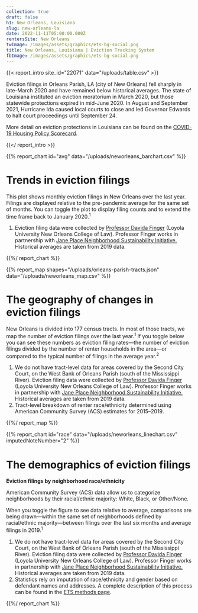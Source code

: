 ```yaml
---
collection: true
draft: false
h1: New Orleans, Louisiana
slug: new-orleans-la
date: 2022-11-11T05:00:00.000Z
rentersSite: New Orleans
twImage: /images/assets/graphics/ets-bg-social.png
title: New Orleans, Louisiana | Eviction Tracking System
fbImage: /images/assets/graphics/ets-bg-social.png
---
```


{{< report_intro site_id="22071" data="/uploads/table.csv" >}}

Eviction filings in Orleans Parish, LA (city of New Orleans) fell sharply in late-March 2020 and have remained below historical averages. The state of Louisiana instituted an eviction moratorium in March 2020, but those statewide protections expired in mid-June 2020. In August and September 2021, Hurricane Ida caused local courts to close and led Governor Edwards to halt court proceedings until September 24. 

More detail on eviction protections in Louisiana can be found on the [COVID-19 Housing Policy Scorecard](https://evictionlab.org/covid-policy-scorecard/la/).

{{</ report_intro >}}


{{% report_chart id="avg" data="/uploads/neworleans_barchart.csv" %}}

# Trends in eviction filings

This plot shows monthly eviction filings in New Orleans over the last year. Filings are displayed relative to the pre-pandemic average for the same set of months. You can toggle the plot to display filing counts and to extend the time frame back to January 2020.<sup>1</sup>

1. Eviction filing data were collected by [Professor Davida Finger](https://law.loyno.edu/academics/faculty-and-staff-directory/davida-finger) (Loyola University New Orleans College of Law). Professor Finger works in partnership with [Jane Place Neighborhood Sustainability Initiative.](https://www.jpnsi.org/evictions) Historical averages are taken from 2019 data.



{{%/ report_chart %}}



{{% report_map shapes="/uploads/orleans-parish-tracts.json" data="/uploads/neworleans_map.csv" %}}



# The geography of changes in eviction filings

New Orleans is divided into 177 census tracts. In most of those tracts, we map the number of eviction filings over the last year.<sup>1</sup> If you toggle below you can see these numbers as eviction filing rates—the number of eviction filings divided by the number of renter households in the area—or compared to the typical number of filings in the average year.<sup>2</sup>

1. We do not have tract-level data for areas covered by the Second City Court, on the West Bank of Orleans Parish (south of the Mississippi River). Eviction filing data were collected by [Professor Davida Finger](https://law.loyno.edu/academics/faculty-and-staff-directory/davida-finger) (Loyola University New Orleans College of Law). Professor Finger works in partnership with [Jane Place Neighborhood Sustainability Initiative.](https://www.jpnsi.org/evictions) Historical averages are taken from 2019 data. 
2. Tract-level breakdown of renter race/ethnicity determined using American Community Survey (ACS) estimates for 2015–2019.



{{%/ report_map %}}



{{% report_chart id="race" data="/uploads/neworleans_linechart.csv" imputedNoteNumber="2" %}}

# The demographics of eviction filings

**Eviction filings by neighborhood race/ethnicity**

American Community Survey (ACS) data allow us to categorize neighborhoods by their racial/ethnic majority: White, Black, or Other/None. 

When you toggle the figure to see data relative to average, comparisons are being drawn—within the same set of neighborhoods defined by racial/ethnic majority—between filings over the last six months and average filings in 2019.<sup>1</sup>

1. We do not have tract-level data for areas covered by the Second City Court, on the West Bank of Orleans Parish (south of the Mississippi River). Eviction filing data were collected by [Professor Davida Finger](https://law.loyno.edu/academics/faculty-and-staff-directory/davida-finger) (Loyola University New Orleans College of Law). Professor Finger works in partnership with [Jane Place Neighborhood Sustainability Initiative.](https://www.jpnsi.org/evictions) Historical averages are taken from 2019 data.
2. Statistics rely on imputation of race/ethnicity and gender based on defendant names and addresses. A complete description of this process can be found in the [ETS methods page](https://evictionlab.org/eviction-tracking/methods/).



{{%/ report_chart %}}